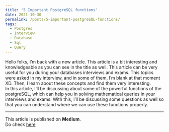 ```yaml
---
title: '5 Important PostgreSQL functions'
date: 2021-10-30
permalink: /posts/5-important-postgreSQL-functions/
tags:
  - Postgres
  - Interview
  - Database
  - Sql
  - Query
---
```


Hello folks, I’m back with a new article. This article is a bit interesting and knowledgeable as you can see in the title as well. This article can be very useful for you during your databases interviews and exams. This topics were asked in my interview, and in some of them, I’m blank at that moment XD. Then, I learn about these concepts and find them very interesting. <br/>
In this article, I’ll be discussing about some of the powerful functions of the postgreSQL, which can help you in solving mathematical queries in your interviews and exams. With this, I’ll be discussing some questions as well so that you can understand where we can use these functions properly.<br/>

---
This article is published on **Medium**. <br>
Do check [here](https://mohitgupta-15.medium.com/5-important-postgresql-functions-baf07602da4a)
